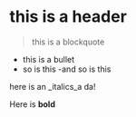 # this is a header

> this is a blockquote

- this is a bullet
- so is this
-and so is this

here is an _italics_a da!

Here is **bold**

